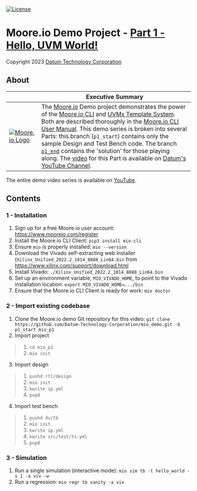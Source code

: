 [![License](https://img.shields.io/badge/License-GPL%203.0-blue.svg)](https://opensource.org/licenses/GPL-3.0)

# Moore.io Demo Project - [Part 1 - Hello, UVM World!](https://www.youtube.com/channel/UCSqqT6JtmecBIoC_3DMLk0g)
Copyright 2023 [Datum Technology Corporation](https://datumtc.ca/)

## About
|  | Executive Summary |
|-|-|
| [![Moore.io Logo](https://www.mooreio.com/content/images/logo.png)](https://www.mooreio.com/) | The [Moore.io](https://www.mooreio.com/) Demo project demonstrates the power of the [Moore.io CLI](https://mio-cli.readthedocs.io/en/latest/commands.html) and [UVMx Template System](https://mio-cli.readthedocs.io/en/latest/code_templates.html).  Both are described thoroughly in the [Moore.io CLI User Manual](https://mio-cli.readthedocs.io/en/latest/index.html).  This demo series is broken into several Parts: this branch (`p1_start`) contains only the sample Design and Test Bench code.  The branch [`p1_end`](https://github.com/Datum-Technology-Corporation/mio_demo/tree/p1_end) contains the 'solution' for those playing along.  The [video](https://www.youtube.com/channel/UCSqqT6JtmecBIoC_3DMLk0g) for this Part is available on [Datum's YouTube Channel](https://www.youtube.com/channel/UCSqqT6JtmecBIoC_3DMLk0g).

The entire demo video series is available on [YouTube](https://www.youtube.com/channel/UCSqqT6JtmecBIoC_3DMLk0g).

## Contents
### 1 - Installation
1. Sign up for a free Moore.io user account: https://www.mooreio.com/register
2. Install the Moore.io CLI Client: `pip3 install mio-cli`
3. Ensure `mio` is properly installed: `mio --version`
4. Download the Vivado self-extracting web installer (`Xilinx_Unified_2022.2_1014_8888_Lin64.bin` from https://www.xilinx.com/support/download.html
5. Install Vivado: `./Xilinx_Unified_2022.2_1014_8888_Lin64.bin`
6. Set up an environment variable, `MIO_VIVADO_HOME`, to point to the Vivado installation location: `export MIO_VIVADO_HOME=.../bin`
7. Ensure that the Moore.io CLI Client is ready for work: `mio doctor`


### 2 - Import existing codebase
1. Clone the Moore.io demo Git repository for this video: `git clone https://github.com/Datum-Technology-Corporation/mio_demo.git -b p1_start mio_p1`
2. Import project

> 1. `cd mio_p1`
> 2. `mio init`

3. Import design

> 1. `pushd rtl/design`
> 2. `mio init`
> 3. `kwrite ip.yml`
> 4. `popd`

4. Import test bench

> 1. `pushd dv/tb`
> 2. `mio init`
> 3. `kwrite ip.yml`
> 4. `kwrite src/test/ts.yml`
> 5. `popd`


### 3 - Simulation
1. Run a single simulation (interactive mode): `mio sim tb -t hello_world -s 1 -a viv -w`
2. Run a regression: `mio regr tb sanity -a viv`
